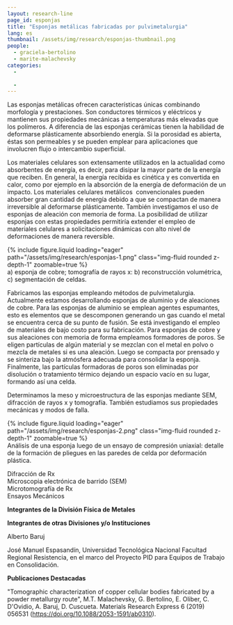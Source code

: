 ```yaml
---
layout: research-line
page_id: esponjas
title: "Esponjas metálicas fabricadas por pulvimetalurgia"
lang: es
thumbnail: /assets/img/research/esponjas-thumbnail.png
people:
  - graciela-bertolino
  - marite-malachevsky
categories: 
  - 
 
  - 
---
```


Las esponjas metálicas ofrecen características únicas combinando morfología y prestaciones. Son conductores térmicos y eléctricos y mantienen sus propiedades mecánicas a temperaturas más elevadas que los polímeros. A diferencia de las esponjas cerámicas tienen la habilidad de deformarse plásticamente absorbiendo energía. Si la porosidad es abierta, éstas son permeables y se pueden emplear para aplicaciones que involucren flujo o intercambio superficial.

Los materiales celulares son extensamente utilizados en la actualidad como absorbentes de energía, es decir, para disipar la mayor parte de la energía que reciben. En general, la energía recibida es cinética y es convertida en calor, como por ejemplo en la absorción de la energía de deformación de un impacto. Los materiales celulares metálicos  convencionales pueden absorber gran cantidad de energía debido a que se compactan de manera irreversible al deformarse plásticamente. También investigamos el uso de esponjas de aleación con memoria de forma. La posibilidad de utilizar esponjas con estas propiedades permitiría extender el empleo de materiales celulares a solicitaciones dinámicas con alto nivel de deformaciones de manera reversible.

<div class="row justify-content-sm-center">
    <div class="col-sm-9 mt-3 mt-md-0">
        {% include figure.liquid 
        loading="eager" 
        path="/assets/img/research/esponjas-1.png" 
        class="img-fluid rounded z-depth-1" 
        zoomable=true %}
    </div>
</div>
<div class="caption">
    a) esponja de cobre; tomografía de rayos x: b) reconstrucción volumétrica, c) segmentación de celdas.
</div>

Fabricamos las esponjas empleando métodos de pulvimetalurgia. Actualmente estamos desarrollando esponjas de aluminio y de aleaciones de cobre. Para las esponjas de aluminio se emplean agentes espumantes, esto es elementos que se descomponen generando un gas cuando el metal se encuentra cerca de su punto de fusión. Se está investigando el empleo de materiales de bajo costo para su fabricación. Para esponjas de cobre y sus aleaciones con memoria de forma empleamos formadores de poros. Se eligen partículas de algún material y se mezclan con el metal en polvo o mezcla de metales si es una aleación. Luego se compacta por prensado y se sinteriza bajo la atmósfera adecuada para consolidar la esponja. Finalmente, las partículas formadoras de poros son eliminadas por disolución o tratamiento térmico dejando un espacio vacío en su lugar, formando así una celda.

Determinamos la meso y microestructura de las esponjas mediante SEM, difracción de rayos x y tomografía. También estudiamos sus propiedades mecánicas y modos de falla.

<div class="row justify-content-sm-center">
    <div class="col-sm-9 mt-3 mt-md-0">
        {% include figure.liquid 
        loading="eager" 
        path="/assets/img/research/esponjas-2.png" 
        class="img-fluid rounded z-depth-1" 
        zoomable=true %}
    </div>
</div>
<div class="caption">
    Análisis de una esponja luego de un ensayo de compresión uniaxial: detalle de la formación de pliegues en las paredes de celda por deformación plástica.
</div>


Difracción de Rx  
Microscopia electrónica de barrido (SEM)  
Microtomografía de Rx  
Ensayos Mecánicos

**Integrantes de la División Física de Metales**



**Integrantes de otras Divisiones y/o Instituciones**

Alberto Baruj

José Manuel Espasandín, Universidad Tecnológica Nacional Facultad Regional Resistencia, en el marco del Proyecto PID para Equipos de Trabajo en Consolidación.

**Publicaciones Destacadas**

"Tomographic characterization of copper cellular bodies fabricated by a powder metallurgy route", M.T. Malachevsky, G. Bertolino, E. Oliber, C. D'Ovidio, A. Baruj, D. Cuscueta. Materials Research Express 6 (2019) 056531 (https://doi.org/10.1088/2053-1591/ab0310).
